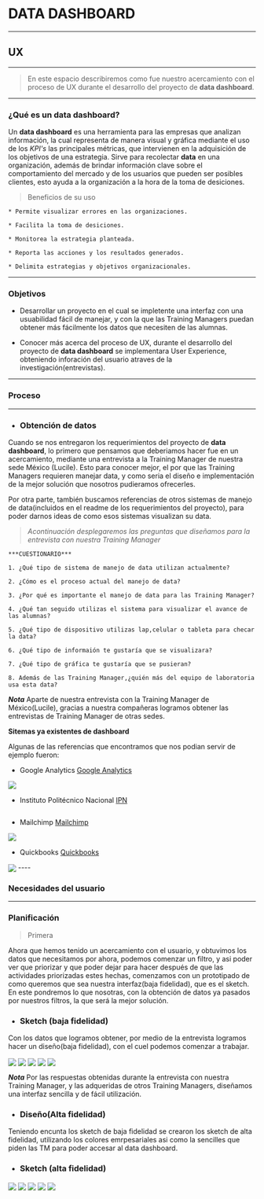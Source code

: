 # DATA DASHBOARD
----

## **UX**
----

> En este espacio describiremos como fue nuestro acercamiento con el proceso de UX durante
el desarrollo del proyecto de **data dashboard**.
----

### ¿Qué es un **data dashboard**?

Un **data dashboard** es una herramienta para las empresas que analizan información, la cual representa de manera visual y gráfica mediante el uso de los *KPI's* las principales métricas, que intervienen en la adquisición de los objetivos de una estrategia. Sirve para recolectar **data** en una organización, además de brindar información clave sobre el comportamiento del mercado y de los usuarios que pueden ser posibles clientes, esto ayuda a la organización a la hora de la toma de desiciones.

> Beneficios de su uso 

    * Permite visualizar errores en las organizaciones.

    * Facilita la toma de desiciones.

    * Monitorea la estrategia planteada. 

    * Reporta las acciones y los resultados generados.

    * Delimita estrategias y objetivos organizacionales.
----

### Objetivos

* Desarrollar un proyecto en el cual se impletente una interfaz con una usuabilidad fácil de manejar, y con la que las Training Managers puedan obtener más fácilmente los datos que necesiten de las alumnas.

* Conocer más acerca del proceso de UX, durante el desarrollo del proyecto de **data dashboard** se implementara User Experience, obteniendo inforación del usuario atraves de la investigación(entrevistas).
----

### Proceso
----

* ### Obtención de datos
Cuando se nos entregaron los requerimientos del proyecto de **data dashboard**, lo primero que pensamos que deberiamos hacer fue en un acercamiento, mediante una entrevista a la Training Manager de nuestra sede México (Lucile). Esto para conocer mejor, el por que las Training Managers requieren manejar data, y como seria el diseño e implementación de la mejor solución que nosotros pudieramos ofrecerles.

Por otra parte, también buscamos referencias de otros sistemas de manejo de data(incluidos en el readme de los requerimientos del proyecto), para poder darnos ideas de como esos sistemas visualizan su data.

> *Acontinuación desplegaremos las preguntas que diseñamos para la entrevista con nuestra Training Manager*

    ***CUESTIONARIO***

    1. ¿Qué tipo de sistema de manejo de data utilizan actualmente?

    2. ¿Cómo es el proceso actual del manejo de data?

    3. ¿Por qué es importante el manejo de data para las Training Manager?

    4. ¿Qué tan seguido utilizas el sistema para visualizar el avance de las alumnas?

    5. ¿Qué tipo de dispositivo utilizas lap,celular o tableta para checar la data?

    6. ¿Qué tipo de informaión te gustaría que se visualizara?

    7. ¿Qué tipo de gráfica te gustaría que se pusieran?

    8. Además de las Training Manager,¿quién más del equipo de laboratoria usa esta data?   


***Nota*** Aparte de nuestra entrevista con la Training Manager de México(Lucile), gracias a nuestra compañeras logramos obtener las entrevistas de Training Manager de otras sedes.

**Sitemas ya existentes de dashboard**

Algunas de las referencias que encontramos que nos podian servir de ejemplo fueron: 

* Google Analytics
[Google Analytics](https://www.google.com/intl/es_ALL/analytics/features/index.html)
<img align="center" src="./imagenes/google.png" />

* Instituto Politécnico Nacional
[IPN](http://www.ipn.mx/ofertaeducativa/Paginas/Estadisticas.aspx)
<img align="center" src="" />

* Mailchimp
[Mailchimp](https://blog.mailchimp.com/new-list-dashboard/)
<img align="center" src="./imagenes/mail.jpg" />

* Quickbooks
[Quickbooks](https://quickbooks.intuit.com/reporting/)
<img align="center" src="./imagenes/quick.png" />
----

### Necesidades del usuario
----

### Planificación

> Primera

Ahora que hemos tenido un acercamiento con el usuario, y obtuvimos los datos que necesitamos por ahora, podemos comenzar un filtro, y asi poder ver que priorizar y que poder dejar para hacer después de que las actividades priorizadas estes hechas, comenzamos con un prototipado de como queremos que sea nuestra interfaz(baja fidelidad), que es el sketch. En este pondremos lo que nosotras, con la obtención de datos ya pasados por nuestros filtros, la que será la mejor solución.

* ### Sketch (baja fidelidad)

Con los datos que logramos obtener, por medio de la entrevista logramos hacer un diseño(baja fidelidad), con el cuel podemos comenzar a trabajar.

<img align="center" src="./imagenes/1.jpg" />

<img align="center" src="./imagenes/2.jpg" />

<img align="center" src="./imagenes/3.jpg" />

<img align="center" src="./imagenes/4.jpg" />

<img align="center" src="./imagenes/5.jpg" />

 ***Nota*** Por las respuestas obtenidas durante la entrevista con nuestra Training Manager, y las adqueridas de otros Training Managers, diseñamos una interfaz sencilla y de fácil utilización.  

* ### Diseño(Alta fidelidad)
Teniendo encunta los sketch de baja fidelidad se crearon los sketch de alta fidelidad, utilizando los colores emrpesariales asi como la sencilles que piden las TM para poder accesar al data dashboard.

* ### Sketch (alta fidelidad)
 <img align="center" src="./imagenes/s.jpg" />

 <img align="center" src="./imagenes/s1.jpg" />

 <img align="center" src="./imagenes/s2.jpg" />

 <img align="center" src="./imagenes/s3.jpg" />

 <img align="center" src="./imagenes/s4.jpg" />
